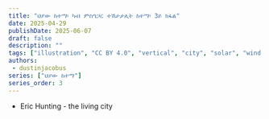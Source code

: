 ```yaml
---
title: "ህያው ከተማ፡ ካብ ምስግጋር ተኸታታሊት ከተማ፡ 3ይ ክፋል"
date: 2025-04-29
publishDate: 2025-06-07
draft: false
description: ""
tags: ["illustration", "CC BY 4.0", "vertical", "city", "solar", "wind turbine", "people", "transport", "airship"]
authors:
 - dustinjacobus
series: ["ህያው ከተማ"]
series_order: 3
---
```


- Eric Hunting - the living city
